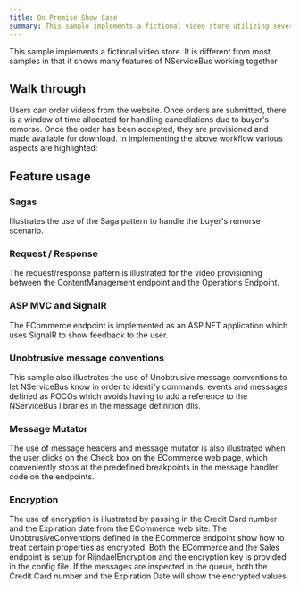 ```yaml
---
title: On Premise Show Case
summary: This sample implements a fictional video store utilizing several features of NServiceBus.
---
```

 
This sample implements a fictional video store. It is different from most samples in that it shows many features of NServiceBus working together

## Walk through

Users can order videos from the website. Once orders are submitted, there is a window of time allocated for handling cancellations due to buyer's remorse. Once the order has been accepted, they are provisioned and made available for download. In implementing the above workflow various aspects are highlighted:

## Feature usage

### Sagas

Illustrates the use of the Saga pattern to handle the buyer's remorse scenario.

### Request / Response   

The request/response pattern is illustrated for the video provisioning between the ContentManagement endpoint and the Operations Endpoint.

### ASP MVC and SignalR

The ECommerce endpoint is implemented as an ASP.NET application which uses SignalR to show feedback to the user. 

### Unobtrusive message conventions

This sample also illustrates the use of Unobtrusive message conventions to let NServiceBus know in order to identify commands, events and messages defined as POCOs which avoids having to add a reference to the NServiceBus libraries in the message definition dlls.

### Message Mutator

The use of message headers and message mutator is also illustrated when the user clicks on the Check box on the ECommerce web page, which conveniently stops at the predefined breakpoints in the message handler code on the endpoints.

### Encryption

The use of encryption is illustrated by passing in the Credit Card number and the Expiration date from the ECommerce web site. The UnobtrusiveConventions defined in the ECommerce endpoint show how to treat certain properties as encrypted. Both the ECommerce and the Sales endpoint is setup for RijndaelEncryption and the encryption key is provided in the config file. If the messages are inspected in the queue, both the Credit Card number and the Expiration Date will show the encrypted values.  
